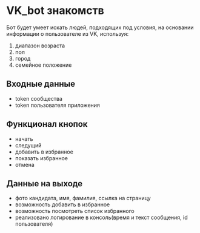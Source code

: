 # VK_bot знакомств

Бот будет умеет искать людей, подходящих под условия, на основании информации о пользователе из VK, используя:

1. диапазон возраста
2. пол
3. город
4. семейное положение

## Входные данные

- token сообщества
- token пользователя приложения

## Функционал кнопок

- начать
- следущий
- добавить в избранное
- показать избранное
- отмена

## Данные на выходе

- фото кандидата, имя, фамилия, ссылка на страницу
- возможность добавить в избранное
- возможность посмотреть список избранного
- реализовано логирование в консоль(время и текст сообщения, id пользователя)
